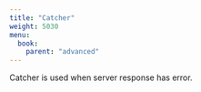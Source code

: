 ```yaml
---
title: "Catcher"
weight: 5030
menu:
  book:
    parent: "advanced"
---
```


Catcher is used when server response has error.